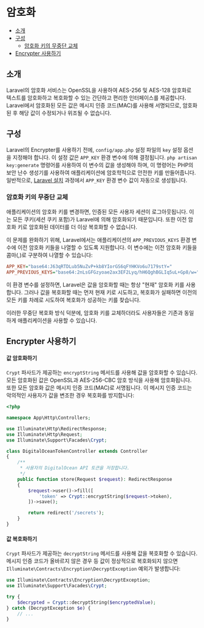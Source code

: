 # 암호화

- [소개](#introduction)
- [구성](#configuration)
    - [암호화 키의 무중단 교체](#gracefully-rotating-encryption-keys)
- [Encrypter 사용하기](#using-the-encrypter)

<a name="introduction"></a>
## 소개

Laravel의 암호화 서비스는 OpenSSL을 사용하여 AES-256 및 AES-128 암호화로 텍스트를 암호화하고 복호화할 수 있는 간단하고 편리한 인터페이스를 제공합니다. Laravel에서 암호화된 모든 값은 메시지 인증 코드(MAC)를 사용해 서명되므로, 암호화된 후 해당 값이 수정되거나 위조될 수 없습니다.

<a name="configuration"></a>
## 구성

Laravel의 Encrypter를 사용하기 전에, `config/app.php` 설정 파일의 `key` 설정 옵션을 지정해야 합니다. 이 설정 값은 `APP_KEY` 환경 변수에 의해 결정됩니다. `php artisan key:generate` 명령어를 사용하여 이 변수의 값을 생성해야 하며, 이 명령어는 PHP의 보안 난수 생성기를 사용하여 애플리케이션에 암호학적으로 안전한 키를 만들어줍니다. 일반적으로, [Laravel 설치](/docs/{{version}}/installation) 과정에서 `APP_KEY` 환경 변수 값이 자동으로 생성됩니다.

<a name="gracefully-rotating-encryption-keys"></a>
### 암호화 키의 무중단 교체

애플리케이션의 암호화 키를 변경하면, 인증된 모든 사용자 세션이 로그아웃됩니다. 이는 모든 쿠키(세션 쿠키 포함)가 Laravel에 의해 암호화되기 때문입니다. 또한 이전 암호화 키로 암호화된 데이터를 더 이상 복호화할 수 없습니다.

이 문제를 완화하기 위해, Laravel에서는 애플리케이션의 `APP_PREVIOUS_KEYS` 환경 변수에 이전 암호화 키들을 나열할 수 있도록 지원합니다. 이 변수에는 이전 암호화 키들을 콤마(,)로 구분하여 나열할 수 있습니다:

```ini
APP_KEY="base64:J63qRTDLub5NuZvP+kb8YIorGS6qFYHKVo6u7179stY="
APP_PREVIOUS_KEYS="base64:2nLsGFGzyoae2ax3EF2Lyq/hH6QghBGLIq5uL+Gp8/w="
```

이 환경 변수를 설정하면, Laravel은 값을 암호화할 때는 항상 "현재" 암호화 키를 사용합니다. 그러나 값을 복호화할 때는 먼저 현재 키로 시도하고, 복호화가 실패하면 이전의 모든 키를 차례로 시도하여 복호화가 성공하는 키를 찾습니다.

이러한 무중단 복호화 방식 덕분에, 암호화 키를 교체하더라도 사용자들은 기존과 동일하게 애플리케이션을 사용할 수 있습니다.

<a name="using-the-encrypter"></a>
## Encrypter 사용하기

<a name="encrypting-a-value"></a>
#### 값 암호화하기

`Crypt` 파사드가 제공하는 `encryptString` 메서드를 사용해 값을 암호화할 수 있습니다. 모든 암호화된 값은 OpenSSL과 AES-256-CBC 암호 방식을 사용해 암호화됩니다. 또한 모든 암호화 값은 메시지 인증 코드(MAC)로 서명됩니다. 이 메시지 인증 코드는 악의적인 사용자가 값을 변조한 경우 복호화를 방지합니다:

```php
<?php

namespace App\Http\Controllers;

use Illuminate\Http\RedirectResponse;
use Illuminate\Http\Request;
use Illuminate\Support\Facades\Crypt;

class DigitalOceanTokenController extends Controller
{
    /**
     * 사용자의 DigitalOcean API 토큰을 저장합니다.
     */
    public function store(Request $request): RedirectResponse
    {
        $request->user()->fill([
            'token' => Crypt::encryptString($request->token),
        ])->save();

        return redirect('/secrets');
    }
}
```

<a name="decrypting-a-value"></a>
#### 값 복호화하기

`Crypt` 파사드가 제공하는 `decryptString` 메서드를 사용해 값을 복호화할 수 있습니다. 메시지 인증 코드가 올바르지 않은 경우 등 값이 정상적으로 복호화되지 않으면 `Illuminate\Contracts\Encryption\DecryptException` 예외가 발생합니다:

```php
use Illuminate\Contracts\Encryption\DecryptException;
use Illuminate\Support\Facades\Crypt;

try {
    $decrypted = Crypt::decryptString($encryptedValue);
} catch (DecryptException $e) {
    // ...
}
```